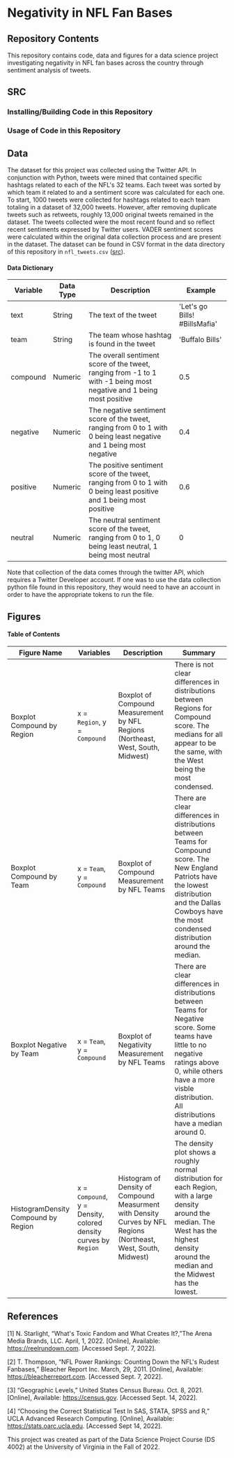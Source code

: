 # Negativity in NFL Fan Bases

## Repository Contents

This repository contains code, data and figures for a data science project investigating negativity in NFL fan bases across the country through sentiment analysis of tweets.

## SRC

### Installing/Building Code in this Repository


### Usage of Code in this Repository

## Data

The dataset for this project was collected using the Twitter API. In conjunction with Python, tweets were mined that contained specific hashtags related to each of the NFL's 32 teams. Each tweet was sorted by which team it related to and a sentiment score was calculated for each one. To start, 1000 tweets were collected for hashtags related to each team totaling in a dataset of 32,000 tweets. However, after removing duplicate tweets such as retweets, roughly 13,000 original tweets remained in the dataset. The tweets collected were the most recent found and so reflect recent sentiments expressed by Twitter users. VADER sentiment scores were calculated within the original data collection process and are present in the dataset. The dataset can be found in CSV format in the data directory of this repository in `nfl_tweets.csv` ([src](data/nfl_tweets.csv)).

#### Data Dictionary

| Variable | Data Type | Description | Example |
|----------|-----------|-------------|---------|
| text | String | The text of the tweet | 'Let's go Bills! #BillsMafia' |
| team | String | The team whose hashtag is found in the tweet | 'Buffalo Bills' |
| compound | Numeric | The overall sentiment score of the tweet, ranging from -1 to 1 with -1 being most negative and 1 being most positive | 0.5 |
| negative | Numeric | The negative sentiment score of the tweet, ranging from 0 to 1 with 0 being least negative and 1 being most negative | 0.4 |
| positive | Numeric | The positive sentiment score of the tweet, ranging from 0 to 1 with 0 being least positive and 1 being most positive | 0.6 |
| neutral | Numeric | The neutral sentiment score of the tweet, ranging from 0 to 1, 0 being least neutral, 1 being most neutral | 0 |

Note that collection of the data comes through the twitter API, which requires a Twitter Developer account. If one was to use the data collection python file found in this repository, they would need to have an account in order to have the appropriate tokens to run the file.

## Figures

#### Table of Contents

| Figure Name | Variables | Description | Summary |
|----------|-----------|-------------|-------------|
| Boxplot Compound by Region | x = `Region`, y = `Compound` | Boxplot of Compound Measurement by NFL Regions (Northeast, West, South, Midwest) | There is not clear differences in distributions between Regions for Compound score. The medians for all appear to be the same, with the West being the most condensed. |
| Boxplot Compound by Team | x = `Team`, y = `Compound` | Boxplot of Compound Measurement by NFL Teams |There are clear differences in distributions between Teams for Compound score. The New England Patriots have the lowest distribution and the Dallas Cowboys have the most condensed distribution around the median. |
| Boxplot Negative by Team | x = `Team`, y = `Compound` | Boxplot of Negativity Measurement by NFL Teams | There are clear differences in distributions between Teams for Negative score. Some teams have little to no negative ratings above 0, while others have a more visble distribution. All distributions have a median around 0. | 
| HistogramDensity Compound by Region | x = `Compound`, y = Density, colored density curves by `Region`| Histogram of Density of Compound Measurment with Density Curves by NFL Regions (Northeast, West, South, Midwest) | The density plot shows a roughly normal distribution for each Region, with a large density around the median. The West has the highest density around the median and the Midwest has the lowest. | 

## References

[1]	N. Starlight, “What's Toxic Fandom and What Creates It?,”The Arena Media Brands, LLC. April, 1, 2022. [Online], Available: https://reelrundown.com. [Accessed Sept. 7, 2022].

[2]	T. Thompson, “NFL Power Rankings: Counting Down the NFL's Rudest Fanbases,” Bleacher Report Inc. March, 29, 2011. [Online], Available: https://bleacherreport.com. [Accessed Sept. 7, 2022].

[3]	“Geographic Levels,” United States Census Bureau. Oct. 8, 2021. [Online], Available: https://census.gov. [Accessed Sept. 14, 2022].

[4]	“Choosing the Correct Statistical Test In SAS, STATA, SPSS and R,” UCLA Advanced Research Computing. [Online], Available: https://stats.oarc.ucla.edu. [Accessed Sept 14, 2022].


This project was created as part of the Data Science Project Course (DS 4002)  at the University of Virginia in the Fall of 2022.
